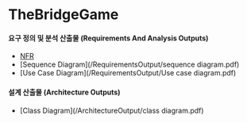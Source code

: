 # TheBridgeGame


#### 요구 정의 및 분석 산출물 (Requirements And Analysis Outputs)

* [NFR](/RequirementsOutput/1.NFR.pdf)
* [Sequence Diagram](/RequirementsOutput/sequence diagram.pdf)
* [Use Case Diagram](/RequirementsOutput/Use case diagram.pdf)

  
#### 설계 산출물 (Architecture Outputs)

* [Class Diagram](/ArchitectureOutput/class diagram.pdf)

